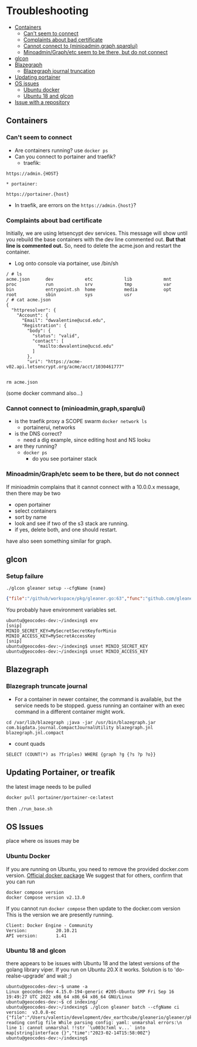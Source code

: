 # Troubleshooting
* [Containers](#containers)
    * [Can't seem to connect](#cant-seem-to-connect)
    * [Complaints about bad certificate](#complaints-about-bad-certificate)
    * [Cannot connect to (minioadmin,graph,sparqlui)](#cannot-connect-to-minioadmingraphsparqlui)
    * [Minoadmin/Graph/etc seem to be there, but do not connect](#minoadmingraphetc-seem-to-be-there-but-do-not-connect)
* [glcon](#glcon)
* [Blazegraph](#blazegraph)
    *   [Blazegraph journal truncation](#blazegraph-truncate-journal)
* [Updating portainer](#updating-portainer-or-treafik)
* [OS issues](#os-issues)
    * [Ubuntu docker](#ubuntu-docker)
    * [Ubuntu 18 and glcon](#ubuntu-18-and-glcon)
* [Issue with a repository](./data_loading/onboarding_or_testing_a_datasource.md)

## Containers
### Can't seem to connect
* Are containers running? use `docker ps`
* Can you connect to portainer and traefik?
    * traefik: 
```
https://admin.{HOST}
```
    * portainer: 
```
https://portainer.{host}
```

* In traefik, are  errors on the `https://admin.{host}`?

### Complaints about bad certificate

Initially, we are using letsencypt dev services. This message will show until you
rebuild the base containers with the dev line commented out. 
**But that line is commented out.**
So, need to delete the acme.json and restart the container.

* Log onto console via portainer, use /bin/sh
```shell
/ # ls
acme.json      dev            etc            lib            mnt            proc           run            srv            tmp            var
bin            entrypoint.sh  home           media          opt            root           sbin           sys            usr
/ # cat acme.json 
{
  "httpresolver": {
    "Account": {
      "Email": "dwvalentine@ucsd.edu",
      "Registration": {
        "body": {
          "status": "valid",
          "contact": [
            "mailto:dwvalentine@ucsd.edu"
          ]
        },
        "uri": "https://acme-v02.api.letsencrypt.org/acme/acct/1030461777"
        
```
```sheel
rm acme.json
```
(some docker command also...)



### Cannot connect to (minioadmin,graph,sparqlui)

* is the traefik proxy a SCOPE swarm
`docker network ls`
  * portainerui, networks
* is the DNS correct?
  * need a dig example, since editing host and NS looku
* are they running?
  * `docker ps`
      * do you see portainer stack 

### Minoadmin/Graph/etc seem to be there, but do not connect
If minioadmin complains that it cannot connect with a 10.0.0.x message, then there 
may be two

* open portainer
* select containers
* sort by name
* look and see if two of the s3 stack are running.
* if yes, delete both, and one should restart.

have also seen something similar for graph.

## glcon

### Setup failure 

`./glcon gleaner setup --cfgName {name}`

```json
{"file":"/github/workspace/pkg/gleaner.go:63","func":"github.com/gleanerio/gleaner/pkg.Setup","level":"error","msg":"Connection issue, make sure the minio server is running and accessible.The Access Key Id you provided does not exist in our records.","time":"2022-07-22T19:08:01Z"}
```

You probably have environment variables set.
```shell
ubuntu@geocodes-dev:~/indexing$ env
[snip]
MINIO_SECRET_KEY=MySecretSecretKeyforMinio
MINIO_ACCESS_KEY=MySecretAccessKey
[snip]
ubuntu@geocodes-dev:~/indexing$ unset MINIO_SECRET_KEY
ubuntu@geocodes-dev:~/indexing$ unset MINIO_ACCESS_KEY
```


## Blazegraph 

### Blazegraph truncate journal
* For a container
in newer container, the command is available, but the service needs to be stopped.
guess running an container with an exec command in a different container might work.
```
cd /var/lib/blazegraph ;java -jar /usr/bin/blazegraph.jar com.bigdata.journal.CompactJournalUtility blazegraph.jnl blazegraph.jnl.compact
```

* count quads 
```text
SELECT (COUNT(*) as ?Triples) WHERE {graph ?g {?s ?p ?o}}
```

## Updating Portainer, or treafik

the latest image needs to be pulled

`docker pull portainer/portainer-ce:latest`

then
`./run_base.sh`

## OS Issues
place where  os issues may be 

### Ubuntu Docker
If you are running on Ubuntu, you need to remove the provided docker.com version. [Official docker package](https://docs.docker.com/engine/install/ubuntu/)
We suggest that for others, confirm that you can run

```shell
docker compose version
docker Compose version v2.13.0
```

 If you cannot run `docker compose` then update to the docker.com version
 This is the version we are presently running.
```    
Client: Docker Engine - Community
Version:           20.10.21
API version:       1.41
```

### Ubuntu 18 and glcon
there appears to be issues with Ubuntu 18 and the latest versions of the golang library viper.
If you run on Ubuntu 20.X it works.
Solution is to 'do-realse-upgrade' and wait ;)

```shell
ubuntu@geocodes-dev:~$ uname -a
Linux geocodes-dev 4.15.0-194-generic #205-Ubuntu SMP Fri Sep 16 19:49:27 UTC 2022 x86_64 x86_64 x86_64 GNU/Linux
ubuntu@geocodes-dev:~$ cd indexing/
ubuntu@geocodes-dev:~/indexing$ ./glcon gleaner batch --cfgName ci
version:  v3.0.8-ec
{"file":"/Users/valentin/development/dev_earthcube/gleanerio/gleaner/pkg/cli/gleaner.go:71","func":"github.com/gleanerio/gleaner/pkg/cli.initGleanerConfig","level":"fatal","msg":"error reading config file While parsing config: yaml: unmarshal errors:\n  line 1: cannot unmarshal !!str `\u003c?xml v...` into map[string]interface {}","time":"2023-02-14T15:58:00Z"}
ubuntu@geocodes-dev:~/indexing$
 ```


